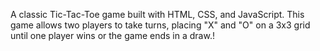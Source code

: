 A classic Tic-Tac-Toe game built with HTML, CSS, and JavaScript. This game allows two players to take turns, placing "X" and "O" on a 3x3 grid until one player wins or the game ends in a draw.!

